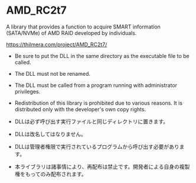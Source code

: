 # AMD_RC2t7
A library that provides a function to acquire SMART information (SATA/NVMe) of AMD RAID developed by individuals.

https://thilmera.com/project/AMD_RC2t7/


* Be sure to put the DLL in the same directory as the executable file to be called.
* The DLL must not be renamed.
* The DLL must be called from a program running with administrator privileges.
* Redistribution of this library is prohibited due to various reasons. It is distributed only with the developer's own copy rights.


* DLLは必ず呼び出す実行ファイルと同じディレクトリに置きます。
* DLLは改名してはなりません。
* DLLは管理者権限で実行されているプログラムから呼び出す必要があります。
* 本ライブラリは諸事情により、再配布は禁止です。開発者による自身の複製権をもってのみ配布されます。

